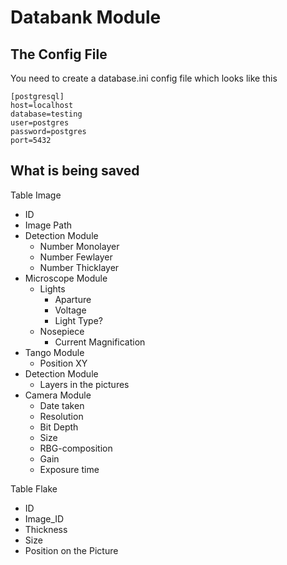 # Databank Module

## The Config File

You need to create a database.ini config file which looks like this

    [postgresql]
    host=localhost
    database=testing
    user=postgres
    password=postgres
    port=5432


## What is being saved
Table Image
- ID
- Image Path
- Detection Module
  - Number Monolayer
  - Number Fewlayer
  - Number Thicklayer
- Microscope Module
  - Lights
    - Aparture
    - Voltage
    - Light Type?
  - Nosepiece
    - Current Magnification
- Tango Module
  - Position XY
- Detection Module
  - Layers in the pictures
- Camera Module
  - Date taken
  - Resolution
  - Bit Depth
  - Size
  - RBG-composition
  - Gain
  - Exposure time

Table Flake
- ID
- Image_ID
- Thickness
- Size
- Position on the Picture